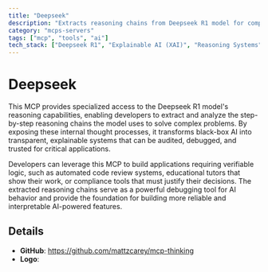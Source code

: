 ```yaml
---
title: "Deepseek"
description: "Extracts reasoning chains from Deepseek R1 model for complex problem-solving and explainable AI workflows."
category: "mcps-servers"
tags: ["mcp", "tools", "ai"]
tech_stack: ["Deepseek R1", "Explainable AI (XAI)", "Reasoning Systems"]
---
```


# Deepseek

This MCP provides specialized access to the Deepseek R1 model's reasoning capabilities, enabling developers to extract and analyze the step-by-step reasoning chains the model uses to solve complex problems. By exposing these internal thought processes, it transforms black-box AI into transparent, explainable systems that can be audited, debugged, and trusted for critical applications.

Developers can leverage this MCP to build applications requiring verifiable logic, such as automated code review systems, educational tutors that show their work, or compliance tools that must justify their decisions. The extracted reasoning chains serve as a powerful debugging tool for AI behavior and provide the foundation for building more reliable and interpretable AI-powered features.

## Details

- **GitHub**: https://github.com/mattzcarey/mcp-thinking
- **Logo**: 
